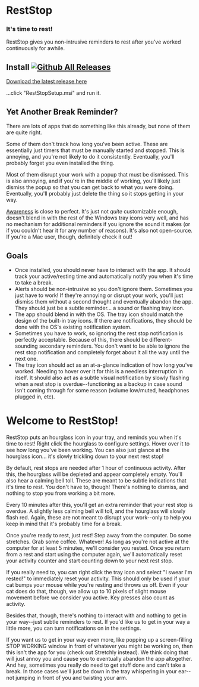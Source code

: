 # RestStop
### It's time to rest!

RestStop gives you non-intrusive reminders to rest after you've worked continuously for awhile.

## Install [![Github All Releases](https://img.shields.io/github/downloads/gazugafan/RestStop/total.svg)](https://github.com/gazugafan/RestStop/releases/latest)

[Download the latest release here](https://github.com/gazugafan/RestStop/releases/latest)

...click "RestStopSetup.msi" and run it.

## Yet Another Break Reminder?
There are lots of apps that do something like this already, but none of them are quite right.

Some of them don't track how long you've been active. These are essentially just timers that must be manually started and stopped. This is annoying, and you're not likely to do it consistently. Eventually, you'll probably forget you even installed the thing.

Most of them disrupt your work with a popup that must be dismissed. This is also annoying, and if you're in the middle of working, you'll likely just dismiss the popup so that you can get back to what you were doing. Eventually, you'll probably just delete the thing so it stops getting in your way.

[Awareness](http://iamfutureproof.com/tools/awareness) is close to perfect. It's just not *quite* customizable enough, doesn't blend in with the rest of the Windows tray icons very well, and has no mechanism for additional reminders if you ignore the sound it makes (or if you couldn't hear it for any number of reasons). It's also not open-source. If you're a Mac user, though, definitely check it out!

## Goals
* Once installed, you should never have to interact with the app. It should track your active/resting time and automatically notify you when it's time to take a break.
* Alerts should be non-intrusive so you don't ignore them. Sometimes you just have to work! If they're annoying or disrupt your work, you'll just dismiss them without a second thought and eventually abandon the app. They should just be a subtle reminder... a sound or flashing tray icon.
* The app should blend in with the OS. The tray icon should match the design of the built-in tray icons. If there are notifications, they should be done with the OS's existing notification system.
* Sometimes you have to work, so ignoring the rest stop notification is perfectly acceptable. Because of this, there should be different-sounding secondary reminders. You don't want to be able to ignore the rest stop notification and completely forget about it all the way until the next one.
* The tray icon should act as an at-a-glance indication of how long you've worked. Needing to hover over it for this is a needless interruption in itself. It should also act as a subtle visual notification by slowly flashing when a rest stop is overdue--functioning as a backup in case sound isn't coming through for some reason (volume low/muted, headphones plugged in, etc).

# Welcome to RestStop!
RestStop puts an hourglass icon in your tray, and reminds you when it's time to rest! Right click the hourglass to configure settings. Hover over it to see how long you've been working. You can also just glance at the hourglass icon... it's slowly trickling down to your next rest stop!

By default, rest stops are needed after 1 hour of continuous activity. After this, the hourglass will be depleted and appear completely empty. You'll also hear a calming bell toll. These are meant to be subtle indications that it's time to rest. You don't have to, though! There's nothing to dismiss, and nothing to stop you from working a bit more.

Every 10 minutes after this, you'll get an extra reminder that your rest stop is overdue. A slightly less calming bell will toll, and the hourglass will slowly flash red. Again, these are not meant to disrupt your work--only to help you keep in mind that it's probably time for a break.

Once you're ready to rest, just rest! Step away from the computer. Do some stretches. Grab some coffee. Whatever! As long as you're not active at the computer for at least 5 minutes, we'll consider you rested. Once you return from a rest and start using the computer again, we'll automatically reset your activity counter and start counting down to your next rest stop.

If you really need to, you can right click the tray icon and select "I swear I'm rested!" to immediately reset your activity. This should only be used if your cat bumps your mouse while you're resting and throws us off. Even if your cat does do that, though, we allow up to 10 pixels of slight mouse movement before we consider you active. Key presses also count as activity.

Besides that, though, there's nothing to interact with and nothing to get in your way--just subtle reminders to rest. If you'd like us to get in your way a little more, you can turn notifications on in the settings.

If you want us to get in your way even more, like popping up a screen-filling STOP WORKING window in front of whatever you might be working on, then this isn't the app for you (check out Stretchly instead). We think doing that will just annoy you and cause you to eventually abandon the app altogether. And hey, sometimes you really do need to get stuff done and can't take a break. In those cases we'll just be down in the tray whispering in your ear--not jumping in front of you and twisting your arm.